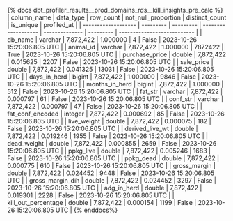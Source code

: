 
{% docs dbt_profiler_results__prod_domains_rds__kill_insights_pre_calc  %}
| column_name         | data_type | row_count | not_null_proportion | distinct_count | is_unique | profiled_at                 |
| ------------------- | --------- | --------- | ------------------- | -------------- | --------- | --------------------------- |
| db_name             | varchar   | 7,872,422 |            1.000000 |              4 |     False | 2023-10-26 15:20:06.805 UTC |
| animal_id           | varchar   | 7,872,422 |            1.000000 |        7872422 |      True | 2023-10-26 15:20:06.805 UTC |
| purchase_price      | double    | 7,872,422 |            0.015625 |           2207 |     False | 2023-10-26 15:20:06.805 UTC |
| sale_price          | double    | 7,872,422 |            0.041325 |          13031 |     False | 2023-10-26 15:20:06.805 UTC |
| days_in_herd        | bigint    | 7,872,422 |            1.000000 |           9846 |     False | 2023-10-26 15:20:06.805 UTC |
| months_in_herd      | bigint    | 7,872,422 |            1.000000 |            512 |     False | 2023-10-26 15:20:06.805 UTC |
| fat_str             | varchar   | 7,872,422 |            0.000797 |             61 |     False | 2023-10-26 15:20:06.805 UTC |
| conf_str            | varchar   | 7,872,422 |            0.000797 |             47 |     False | 2023-10-26 15:20:06.805 UTC |
| fat_conf_encoded    | integer   | 7,872,422 |            0.000692 |             85 |     False | 2023-10-26 15:20:06.805 UTC |
| live_weight         | double    | 7,872,422 |            0.000075 |            182 |     False | 2023-10-26 15:20:06.805 UTC |
| derived_live_wt     | double    | 7,872,422 |            0.019246 |           1955 |     False | 2023-10-26 15:20:06.805 UTC |
| dead_weight         | double    | 7,872,422 |            0.000855 |           2659 |     False | 2023-10-26 15:20:06.805 UTC |
| ppkg_live           | double    | 7,872,422 |            0.005246 |           1683 |     False | 2023-10-26 15:20:06.805 UTC |
| ppkg_dead           | double    | 7,872,422 |            0.000775 |            610 |     False | 2023-10-26 15:20:06.805 UTC |
| gross_margin        | double    | 7,872,422 |            0.024452 |           9448 |     False | 2023-10-26 15:20:06.805 UTC |
| gross_margin_dih    | double    | 7,872,422 |            0.024452 |           3297 |     False | 2023-10-26 15:20:06.805 UTC |
| adg_in_herd         | double    | 7,872,422 |            0.019301 |           2228 |     False | 2023-10-26 15:20:06.805 UTC |
| kill_out_percentage | double    | 7,872,422 |            0.000154 |           1199 |     False | 2023-10-26 15:20:06.805 UTC |
{% enddocs%}